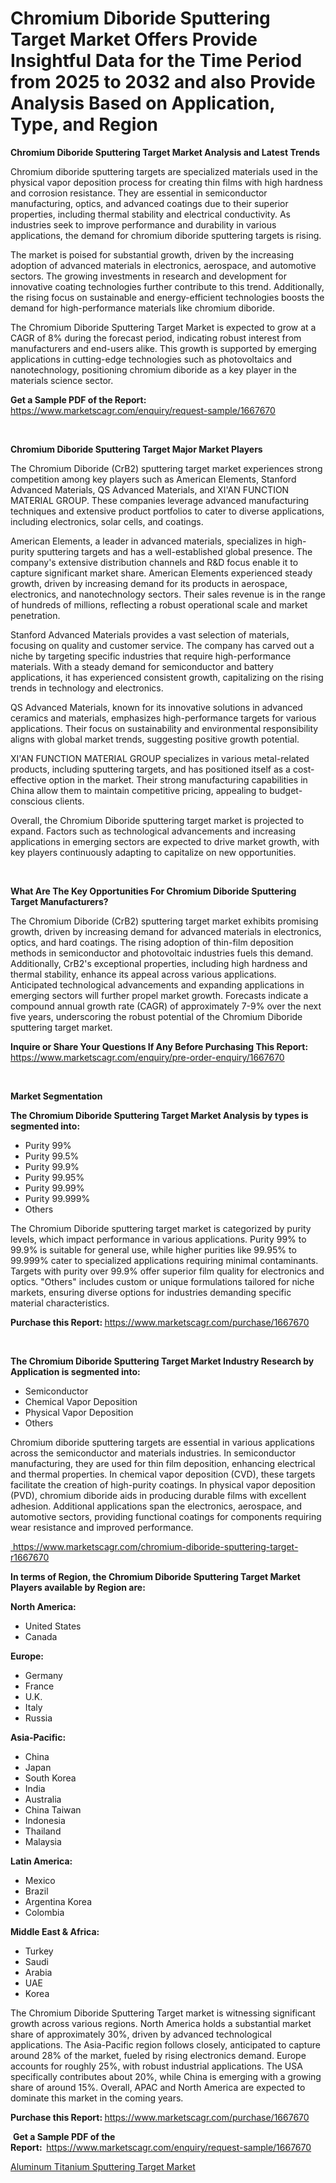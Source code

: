 <p><h1>Chromium Diboride Sputtering Target Market Offers Provide Insightful Data for the Time Period from 2025 to 2032 and also Provide Analysis Based on Application, Type, and Region</h1></p><p><strong>Chromium Diboride Sputtering Target Market Analysis and Latest Trends</strong></p>
<p><p>Chromium diboride sputtering targets are specialized materials used in the physical vapor deposition process for creating thin films with high hardness and corrosion resistance. They are essential in semiconductor manufacturing, optics, and advanced coatings due to their superior properties, including thermal stability and electrical conductivity. As industries seek to improve performance and durability in various applications, the demand for chromium diboride sputtering targets is rising.</p><p>The market is poised for substantial growth, driven by the increasing adoption of advanced materials in electronics, aerospace, and automotive sectors. The growing investments in research and development for innovative coating technologies further contribute to this trend. Additionally, the rising focus on sustainable and energy-efficient technologies boosts the demand for high-performance materials like chromium diboride. </p><p>The Chromium Diboride Sputtering Target Market is expected to grow at a CAGR of 8% during the forecast period, indicating robust interest from manufacturers and end-users alike. This growth is supported by emerging applications in cutting-edge technologies such as photovoltaics and nanotechnology, positioning chromium diboride as a key player in the materials science sector.</p></p>
<p><strong>Get a Sample PDF of the Report:&nbsp;</strong> <a href="https://www.marketscagr.com/enquiry/request-sample/1667670?utm_campaign=2648&utm_medium=2&utm_source=Github&utm_content=ia&utm_term=08032025&utm_id=chromium-diboride-sputtering-target">https://www.marketscagr.com/enquiry/request-sample/1667670</a></p>
<p>&nbsp;</p>
<p><strong>Chromium Diboride Sputtering Target Major Market Players</strong></p>
<p><p>The Chromium Diboride (CrB2) sputtering target market experiences strong competition among key players such as American Elements, Stanford Advanced Materials, QS Advanced Materials, and XI'AN FUNCTION MATERIAL GROUP. These companies leverage advanced manufacturing techniques and extensive product portfolios to cater to diverse applications, including electronics, solar cells, and coatings.</p><p>American Elements, a leader in advanced materials, specializes in high-purity sputtering targets and has a well-established global presence. The company's extensive distribution channels and R&D focus enable it to capture significant market share. American Elements experienced steady growth, driven by increasing demand for its products in aerospace, electronics, and nanotechnology sectors. Their sales revenue is in the range of hundreds of millions, reflecting a robust operational scale and market penetration.</p><p>Stanford Advanced Materials provides a vast selection of materials, focusing on quality and customer service. The company has carved out a niche by targeting specific industries that require high-performance materials. With a steady demand for semiconductor and battery applications, it has experienced consistent growth, capitalizing on the rising trends in technology and electronics.</p><p>QS Advanced Materials, known for its innovative solutions in advanced ceramics and materials, emphasizes high-performance targets for various applications. Their focus on sustainability and environmental responsibility aligns with global market trends, suggesting positive growth potential. </p><p>XI'AN FUNCTION MATERIAL GROUP specializes in various metal-related products, including sputtering targets, and has positioned itself as a cost-effective option in the market. Their strong manufacturing capabilities in China allow them to maintain competitive pricing, appealing to budget-conscious clients.</p><p>Overall, the Chromium Diboride sputtering target market is projected to expand. Factors such as technological advancements and increasing applications in emerging sectors are expected to drive market growth, with key players continuously adapting to capitalize on new opportunities.</p></p>
<p>&nbsp;</p>
<p><strong>What Are The Key Opportunities For Chromium Diboride Sputtering Target Manufacturers?</strong></p>
<p><p>The Chromium Diboride (CrB2) sputtering target market exhibits promising growth, driven by increasing demand for advanced materials in electronics, optics, and hard coatings. The rising adoption of thin-film deposition methods in semiconductor and photovoltaic industries fuels this demand. Additionally, CrB2's exceptional properties, including high hardness and thermal stability, enhance its appeal across various applications. Anticipated technological advancements and expanding applications in emerging sectors will further propel market growth. Forecasts indicate a compound annual growth rate (CAGR) of approximately 7-9% over the next five years, underscoring the robust potential of the Chromium Diboride sputtering target market.</p></p>
<p><strong>Inquire or Share Your Questions If Any Before Purchasing This Report:</strong> <a href="https://www.marketscagr.com/enquiry/pre-order-enquiry/1667670?utm_campaign=2648&utm_medium=2&utm_source=Github&utm_content=ia&utm_term=08032025&utm_id=chromium-diboride-sputtering-target">https://www.marketscagr.com/enquiry/pre-order-enquiry/1667670</a></p>
<p>&nbsp;</p>
<p><strong>Market Segmentation</strong></p>
<p><strong>The Chromium Diboride Sputtering Target Market Analysis by types is segmented into:</strong></p>
<p><ul><li>Purity 99%</li><li>Purity 99.5%</li><li>Purity 99.9%</li><li>Purity 99.95%</li><li>Purity 99.99%</li><li>Purity 99.999%</li><li>Others</li></ul></p>
<p><p>The Chromium Diboride sputtering target market is categorized by purity levels, which impact performance in various applications. Purity 99% to 99.9% is suitable for general use, while higher purities like 99.95% to 99.999% cater to specialized applications requiring minimal contaminants. Targets with purity over 99.9% offer superior film quality for electronics and optics. "Others" includes custom or unique formulations tailored for niche markets, ensuring diverse options for industries demanding specific material characteristics.</p></p>
<p><strong>Purchase this Report:&nbsp;</strong><a href="https://www.marketscagr.com/purchase/1667670?utm_campaign=2648&utm_medium=2&utm_source=Github&utm_content=ia&utm_term=08032025&utm_id=chromium-diboride-sputtering-target">https://www.marketscagr.com/purchase/1667670</a></p>
<p>&nbsp;</p>
<p><strong>The Chromium Diboride Sputtering Target Market Industry Research by Application is segmented into:</strong></p>
<p><ul><li>Semiconductor</li><li>Chemical Vapor Deposition</li><li>Physical Vapor Deposition</li><li>Others</li></ul></p>
<p><p>Chromium diboride sputtering targets are essential in various applications across the semiconductor and materials industries. In semiconductor manufacturing, they are used for thin film deposition, enhancing electrical and thermal properties. In chemical vapor deposition (CVD), these targets facilitate the creation of high-purity coatings. In physical vapor deposition (PVD), chromium diboride aids in producing durable films with excellent adhesion. Additional applications span the electronics, aerospace, and automotive sectors, providing functional coatings for components requiring wear resistance and improved performance.</p></p>
<p><a href="https://www.marketscagr.com/chromium-diboride-sputtering-target-r1667670?utm_campaign=2648&utm_medium=2&utm_source=Github&utm_content=ia&utm_term=08032025&utm_id=chromium-diboride-sputtering-target">&nbsp;https://www.marketscagr.com/chromium-diboride-sputtering-target-r1667670</a></p>
<p><strong>In terms of Region, the Chromium Diboride Sputtering Target Market Players available by Region are:</strong></p>
<p>
    <p> <strong> North America: </strong>
        <ul>
            <li>United States</li>
            <li>Canada</li>
        </ul>
        </p> 
    <p> <strong> Europe: </strong>
        <ul>
            <li>Germany</li>
            <li>France</li>
            <li>U.K.</li>
            <li>Italy</li>
            <li>Russia</li>
        </ul>
        </p> 
    <p> <strong> Asia-Pacific: </strong>
        <ul>
            <li>China</li>
            <li>Japan</li>
            <li>South Korea</li>
            <li>India</li>
            <li>Australia</li>
            <li>China Taiwan</li>
            <li>Indonesia</li>
            <li>Thailand</li>
            <li>Malaysia</li>
        </ul>
        </p> 
    <p> <strong> Latin America: </strong>
        <ul>
            <li>Mexico</li>
            <li>Brazil</li>
            <li>Argentina Korea</li>
            <li>Colombia</li>
        </ul>
        </p> 
    <p> <strong> Middle East & Africa: </strong>
        <ul>
            <li>Turkey</li>
            <li>Saudi</li>
            <li>Arabia</li>
            <li>UAE</li>
            <li>Korea</li>
        </ul>
    </p>
    </p>
<p><p>The Chromium Diboride Sputtering Target market is witnessing significant growth across various regions. North America holds a substantial market share of approximately 30%, driven by advanced technological applications. The Asia-Pacific region follows closely, anticipated to capture around 28% of the market, fueled by rising electronics demand. Europe accounts for roughly 25%, with robust industrial applications. The USA specifically contributes about 20%, while China is emerging with a growing share of around 15%. Overall, APAC and North America are expected to dominate this market in the coming years.</p></p>
<p><strong>Purchase this Report: </strong><a href="https://www.marketscagr.com/purchase/1667670?utm_campaign=2648&utm_medium=2&utm_source=Github&utm_content=ia&utm_term=08032025&utm_id=chromium-diboride-sputtering-target">https://www.marketscagr.com/purchase/1667670</a></p>
<p>&nbsp;<strong>Get a Sample PDF of the Report:&nbsp;&nbsp;</strong><a href="https://www.marketscagr.com/enquiry/request-sample/1667670?utm_campaign=2648&utm_medium=2&utm_source=Github&utm_content=ia&utm_term=08032025&utm_id=chromium-diboride-sputtering-target">https://www.marketscagr.com/enquiry/request-sample/1667670</a></p>
<p><strong></strong></p>
<p><p><a href="https://github.com/pearlinewhite4692/Market-Research-Report-List-1/blob/main/aluminum-titanium-sputtering-target-market.md?utm_campaign=2648&utm_medium=2&utm_source=Github&utm_content=ia&utm_term=08032025&utm_id=chromium-diboride-sputtering-target">Aluminum Titanium Sputtering Target Market</a></p></p>